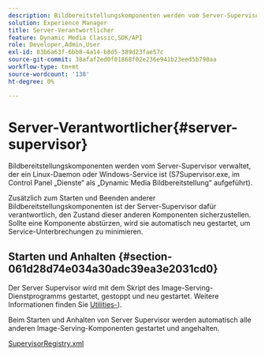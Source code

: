 ```yaml
---
description: Bildbereitstellungskomponenten werden vom Server-Supervisor verwaltet, der ein Linux-Daemon oder Windows-Service ist (S7Supervisor.exe, im Control Panel „Dienste“ als „Dynamic Media Bildbereitstellung“ aufgeführt).
solution: Experience Manager
title: Server-Verantwortlicher
feature: Dynamic Media Classic,SDK/API
role: Developer,Admin,User
exl-id: 83b6a63f-6bb8-4a14-b8d5-389d23fae57c
source-git-commit: 38afaf2ed0f01868f02e236e941b23eed5b790aa
workflow-type: tm+mt
source-wordcount: '138'
ht-degree: 0%

---
```


# Server-Verantwortlicher{#server-supervisor}

Bildbereitstellungskomponenten werden vom Server-Supervisor verwaltet, der ein Linux-Daemon oder Windows-Service ist (S7Supervisor.exe, im Control Panel „Dienste“ als „Dynamic Media Bildbereitstellung“ aufgeführt).

Zusätzlich zum Starten und Beenden anderer Bildbereitstellungskomponenten ist der Server-Supervisor dafür verantwortlich, den Zustand dieser anderen Komponenten sicherzustellen. Sollte eine Komponente abstürzen, wird sie automatisch neu gestartet, um Service-Unterbrechungen zu minimieren.

## Starten und Anhalten {#section-061d28d74e034a30adc39ea3e2031cd0}

Der Server Supervisor wird mit dem Skript des Image-Serving-Dienstprogramms gestartet, gestoppt und neu gestartet. Weitere Informationen finden Sie [Utilities-](../../../is-api/is-utils/utilities/c-location-of-utilities.md#concept-bae61e53344449af978502cac6be8b5f)).

Beim Starten und Anhalten von Server Supervisor werden automatisch alle anderen Image-Serving-Komponenten gestartet und angehalten.

[SupervisorRegistry.xml](../../../is-api/image-serving-api-ref/c-configuration-and-administration/r-server-configuration-files/r-supervisorregistry.md#reference-b55f37a7a7a044d19c1722f5130906c6)
